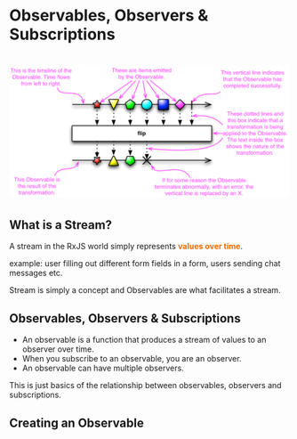 # Observables, Observers & Subscriptions

# <img src="../src/assets/legend.png" alt="RxJS Logo" >

## What is a Stream?

A stream in the RxJS world simply represents <span style="color:#EF6C00">**values over time**</span>.

example: user filling out different form fields in a form, users sending chat messages etc.

Stream is simply a concept and Observables are what facilitates a stream.

## Observables, Observers & Subscriptions

- An observable is a function that produces a stream of values to an observer over time.
- When you subscribe to an observable, you are an observer.
- An observable can have multiple observers.

This is just basics of the relationship between observables, observers and subscriptions.

## Creating an Observable
